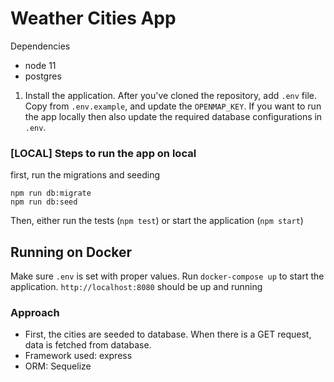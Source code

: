 # Weather Cities App

Dependencies
 - node 11
 - postgres

1. Install the application.
After you've cloned the repository, add `.env` file. Copy from `.env.example`, and update the `OPENMAP_KEY`.
If you want to run the app locally then also update the required database configurations in `.env`.

### [LOCAL] Steps to run the app on local
first, run the migrations and seeding
```
npm run db:migrate
npm run db:seed
```
Then, either run the tests (`npm test`) or start the application (`npm start`)


## Running on Docker
Make sure `.env` is set with proper values. 
Run `docker-compose up` to start the application. 
`http://localhost:8080` should be up and running



### Approach
- First, the cities are seeded to database. When there is a GET request, data is fetched from database. 
- Framework used: express
- ORM: Sequelize
